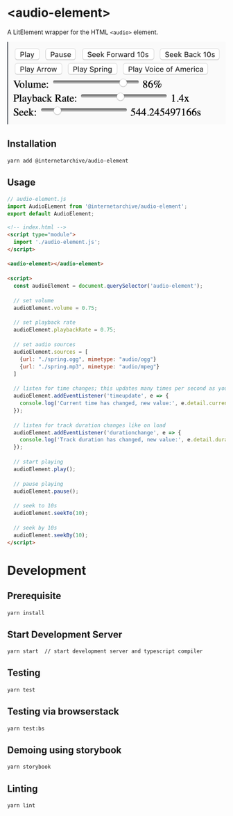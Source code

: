 # \<audio-element>

A LitElement wrapper for the HTML `<audio>` element.

![Audio Element](./assets/img/audio-element-controls.png "Audio Element Demo")

## Installation
```bash
yarn add @internetarchive/audio-element
```

## Usage
```js
// audio-element.js
import AudioELement from '@internetarchive/audio-element';
export default AudioElement;
```

```html
<!-- index.html -->
<script type="module">
  import './audio-element.js';
</script>

<audio-element></audio-element>

<script>
  const audioElement = document.querySelector('audio-element');

  // set volume
  audioElement.volume = 0.75;

  // set playback rate
  audioElement.playbackRate = 0.75;

  // set audio sources
  audioElement.sources = [
    {url: "./spring.ogg", mimetype: "audio/ogg"}
    {url: "./spring.mp3", mimetype: "audio/mpeg"}
  ]

  // listen for time changes; this updates many times per second as your media plays back
  audioElement.addEventListener('timeupdate', e => {
    console.log('Current time has changed, new value:', e.detail.currentTime);
  });

  // listen for track duration changes like on load
  audioElement.addEventListener('durationchange', e => {
    console.log('Track duration has changed, new value:', e.detail.duration);
  });

  // start playing
  audioElement.play();

  // pause playing
  audioElement.pause();

  // seek to 10s
  audioElement.seekTo(10);

  // seek by 10s
  audioElement.seekBy(10);
</script>

```

# Development

## Prerequisite
```bash
yarn install
```

## Start Development Server
```bash
yarn start  // start development server and typescript compiler
```

## Testing
```bash
yarn test
```

## Testing via browserstack
```bash
yarn test:bs
```

## Demoing using storybook
```bash
yarn storybook
```

## Linting
```bash
yarn lint
```
